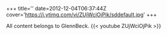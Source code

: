 +++
title=''
date=2012-12-04T06:37:44Z
cover='https://i.ytimg.com/vi/ZUjWciOjPik/sddefault.jpg'
+++

All content belongs to GlennBeck.
{{< youtube ZUjWciOjPik >}}
